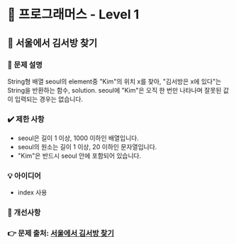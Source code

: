 # 🔔 프로그래머스 - Level 1
## 📑 서울에서 김서방 찾기
### 📌 문제 설명
String형 배열 seoul의 element중 "Kim"의 위치 x를 찾아, "김서방은 x에 있다"는 String을 반환하는 함수, solution. 
seoul에 "Kim"은 오직 한 번만 나타나며 잘못된 값이 입력되는 경우는 없습니다.

### ✔️ 제한 사항
- seoul은 길이 1 이상, 1000 이하인 배열입니다.
- seoul의 원소는 길이 1 이상, 20 이하인 문자열입니다.
- "Kim"은 반드시 seoul 안에 포함되어 있습니다.

### 💡 아이디어
- index 사용 

### 💬 개선사항


### 👉 문제 출처: [서울에서 김서방 찾기](https://programmers.co.kr/learn/courses/30/lessons/12919)


